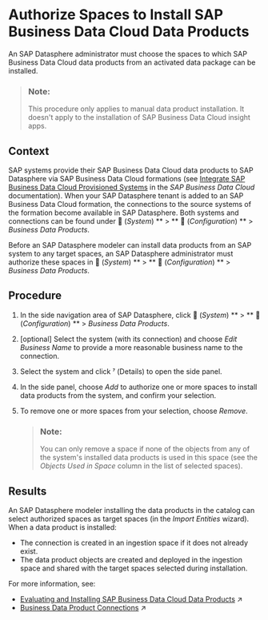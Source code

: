 <!-- loio67ec785b5de842488781f20c4ab52a9f -->

<link rel="stylesheet" type="text/css" href="../css/sap-icons.css"/>

# Authorize Spaces to Install SAP Business Data Cloud Data Products

An SAP Datasphere administrator must choose the spaces to which SAP Business Data Cloud data products from an activated data package can be installed.

> ### Note:  
> This procedure only applies to manual data product installation. It doesn't apply to the installation of SAP Business Data Cloud insight apps.



<a name="loio67ec785b5de842488781f20c4ab52a9f__section_gk4_vnk_d2c"/>

## Context

SAP systems provide their SAP Business Data Cloud data products to SAP Datasphere via SAP Business Data Cloud formations \(see [Integrate SAP Business Data Cloud Provisioned Systems](https://help.sap.com/docs/SAP_BUSINESS_DATA_CLOUD/f7acf8c9dad54e99b5ce5ebc633ed8e1/d6ec89febd8a40dbb7fb461b60bef289.html) in the *SAP Business Data Cloud* documentation\). When your SAP Datasphere tenant is added to an SAP Business Data Cloud formation, the connections to the source systems of the formation become available in SAP Datasphere. Both systems and connections can be found under <span class="FPA-icons-V3"></span> \(*System*\) ** \> ** :wrench: \(*Configuration*\) ** \> *Business Data Products*.

Before an SAP Datasphere modeler can install data products from an SAP system to any target spaces, an SAP Datasphere administrator must authorize these spaces in <span class="FPA-icons-V3"></span> \(*System*\) ** \> ** :wrench: \(*Configuration*\) ** \> *Business Data Products*.



<a name="loio67ec785b5de842488781f20c4ab52a9f__section_am1_wnk_d2c"/>

## Procedure

1.  In the side navigation area of SAP Datasphere, click <span class="FPA-icons-V3"></span> \(*System*\) ** \> ** :wrench: \(*Configuration*\) ** \> *Business Data Products*.

2.  \[optional\] Select the system \(with its connection\) and choose *Edit Business Name* to provide a more reasonable business name to the connection.

3.  Select the system and click <span class="SAP-icons-V5"></span> \(Details\) to open the side panel.

4.  In the side panel, choose *Add* to authorize one or more spaces to install data products from the system, and confirm your selection.

5.  To remove one or more spaces from your selection, choose *Remove*.

    > ### Note:  
    > You can only remove a space if none of the objects from any of the system's installed data products is used in this space \(see the *Objects Used in Space* column in the list of selected spaces\).




<a name="loio67ec785b5de842488781f20c4ab52a9f__section_rdk_py3_22c"/>

## Results

An SAP Datasphere modeler installing the data products in the  catalog can select authorized spaces as target spaces \(in the *Import Entities* wizard\). When a data product is installed:

-   The connection is created in an ingestion space if it does not already exist.
-   The data product objects are created and deployed in the ingestion space and shared with the target spaces selected during installation.

For more information, see:

-   [Evaluating and Installing SAP Business Data Cloud Data Products](https://help.sap.com/viewer/24f836070a704022a40c15442163e5cf/DEV_CURRENT/en-US/ea7cb802cbea47b39a441888873c3a49.html "Use the catalog SAP Business Data Cloud collection to view data products for use in your modeling and other projects. You can see detailed metadata for each data product and if you have the appropriate permissions, install it to an SAP Datasphere space.") :arrow_upper_right:
-   [Business Data Product Connections](https://help.sap.com/viewer/9f36ca35bc6145e4acdef6b4d852d560/DEV_CURRENT/en-US/5661d8813b4c4eb395158cd90e0f4b2f.html "If your SAP Datasphere tenant is included in an SAP Business Data Cloud formation, Business Data Product connections are used to connect to other SAP systems included in the same formation.") :arrow_upper_right:

